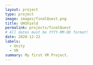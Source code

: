 ```yaml
---
layout: project
type: project
image: images/finalQuest.png
title: UHShield
permalink: projects/finalQuest
# All dates must be YYYY-MM-DD format!
date: 2020-12-22
labels:
  - Unity
  - VR
summary: My first VR Project.
---
```


<div class="ui embed" data-source="youtube" data-id="PTDldaLsA" >
